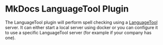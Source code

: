 # MkDocs LanguageTool Plugin

The LanguageTool plugin will perform spell checking using a [LanguageTool]() server.
It can either start a local server using docker or you can configure it to use a specific LanguageTool server (for example if your company has one).

